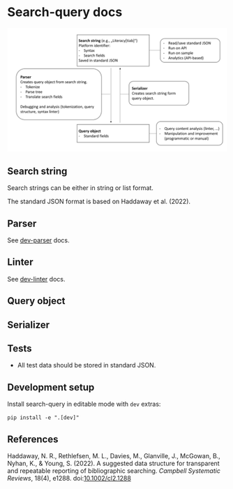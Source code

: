 # Search-query docs

![Overview](documentation.png)

## Search string

Search strings can be either in string or list format.

The standard JSON format is based on Haddaway et al. (2022).

## Parser

See [dev-parser](dev_parser.md) docs.

## Linter

See [dev-linter](dev_linter.md) docs.

## Query object

## Serializer

## Tests

- All test data should be stored in standard JSON.

## Development setup

Install search-query in editable mode with `dev` extras:

```
pip install -e ".[dev]"
```

## References

Haddaway, N. R., Rethlefsen, M. L., Davies, M., Glanville, J., McGowan, B., Nyhan, K., & Young, S. (2022). A suggested data structure for transparent and repeatable reporting of bibliographic searching. *Campbell Systematic Reviews*, 18(4), e1288. doi:[10.1002/cl2.1288](https://onlinelibrary.wiley.com/doi/full/10.1002/cl2.1288)
